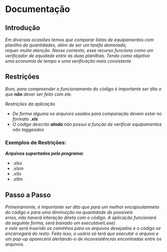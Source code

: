 <h1>Documentação</h1>
  <h2>Introdução</h2>
    <p><em>Em diversas ocasiões temos que comparar listas de equipamentos com planilha de quantidades, além de ser um tarefa demorada,</br>
    requer muita atenção. Nesse contexto, esse recurso funciona como um verificador de equidade entre as duas planilhas. Tendo como objetivo</br>
    uma economia de tempo e uma verificação mais consistente</em></p>
  <h2>Restrições</h2>
    <p><em>Bom, para compreender o funcionamento do código é importante ser dito o que <strong>não</strong> dever ser feito com ele.</em></p>
    <p><em>Restrições da aplicação</em></p>
    <ul>
      <li><em>De forma alguma os arquivos usados para comparação devem estar no formato <strong>.xls</strong></em></li>
      <li><em>O código descrito <strong>ainda</strong> não possui a função de verificar equipamentos não taggeados</em></li>
    </ul>
  <h3>Exemplos de Restrições:</h3>
    <p><strong><em>Arquivos suportados pelo programa:</em></strong></p>
    <ul>
      <li><em> .xlsx</em></li>
      <li><em>.xlsm</em></li>
      <li><em>.xltx</em></li>
      <li><em>.xltm</em></li>
    </ul>
  <h2>Passo a Passo</h2>
    <p><em>Primeiramente, é importante ser dito que para um melhor encapsulamneto do código e para uma diminuição na quantidade de possíveis</br>
    erros, não haverá interação direta com o código. A aplicação funcionará da seguinte forma, será baixado um executável(.exe)</br>
     e nele será inserido os caminhos para os arquivos desejados e o código se encarregará do resto. Feito isso, o usário só terá que executar o arquivo e um pop-up    aparecerá alertando-o de inconsistências encontradas entre os arquivos.</em></p>
